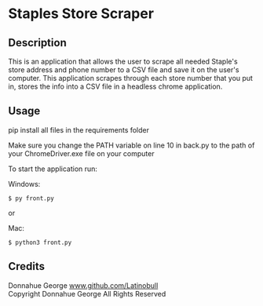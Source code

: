 # Staples Store Scraper

## Description

This is an application that allows the user to scrape all needed Staple's store address and phone number to a CSV file and save it on the user's computer. This application scrapes through each store number that you put in, stores the info into a CSV file in a headless chrome application.

## Usage

pip install all files in the requirements folder

Make sure you change the PATH variable on line 10 in back.py to the path of your ChromeDriver.exe file on your computer

To start the application run:

Windows:

```
$ py front.py
```

or

Mac:

```
$ python3 front.py
```

## Credits

Donnahue George www.github.com/Latinobull
<br/>
Copyright Donnahue George All Rights Reserved
